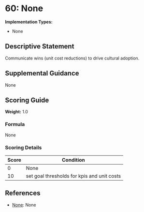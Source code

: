 # 60: None

**Implementation Types:**
- None

## Descriptive Statement

Communicate wins (unit cost reductions) to drive cultural adoption.

## Supplemental Guidance

None

## Scoring Guide

**Weight:** 1.0

### Formula

None

### Scoring Details

| Score | Condition |
| ----- | --------- |
| 0 | None |
| 10 | set goal thresholds for kpis and unit costs |

## References

- [None](None): None

